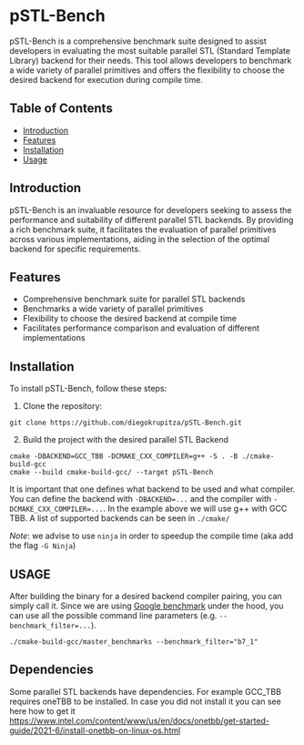# pSTL-Bench

pSTL-Bench is a comprehensive benchmark suite designed to assist developers in evaluating the most suitable parallel
STL (Standard Template Library) backend for their needs. This tool allows developers to benchmark a wide variety of
parallel primitives and offers the flexibility to choose the desired backend for execution during compile time.

## Table of Contents

- [Introduction](#introduction)
- [Features](#features)
- [Installation](#installation)
- [Usage](#usage)

## Introduction

pSTL-Bench is an invaluable resource for developers seeking to assess the performance and suitability of different
parallel STL backends. By providing a rich benchmark suite, it facilitates the evaluation of parallel primitives across
various implementations, aiding in the selection of the optimal backend for specific requirements.

## Features

- Comprehensive benchmark suite for parallel STL backends
- Benchmarks a wide variety of parallel primitives
- Flexibility to choose the desired backend at compile time
- Facilitates performance comparison and evaluation of different implementations

## Installation

To install pSTL-Bench, follow these steps:

1. Clone the repository:

```shell
git clone https://github.com/diegokrupitza/pSTL-Bench.git
```

2. Build the project with the desired parallel STL Backend

```shell
cmake -DBACKEND=GCC_TBB -DCMAKE_CXX_COMPILER=g++ -S . -B ./cmake-build-gcc
cmake --build cmake-build-gcc/ --target pSTL-Bench
```

It is important that one defines what backend to be used and what compiler. You can define the backend
with `-DBACKEND=...` and the compiler with `-DCMAKE_CXX_COMPILER=...`. In the example above we will use g++ with GCC
TBB. A list of supported backends can be seen in `./cmake/`

_Note_: we advise to use `ninja` in order to speedup the compile time (aka add the flag `-G Ninja`)

## USAGE

After building the binary for a desired backend compiler pairing, you can simply call it. Since we are
using [Google benchmark](https://github.com/google/benchmark) under the hood, you can use all the possible command line
parameters (e.g. `--benchmark_filter=...`).

```shell
./cmake-build-gcc/master_benchmarks --benchmark_filter="b7_1"
```

## Dependencies

Some parallel STL backends have dependencies. For example GCC_TBB requires oneTBB to be installed. In case you did not
install it you can see here how to get
it https://www.intel.com/content/www/us/en/docs/onetbb/get-started-guide/2021-6/install-onetbb-on-linux-os.html 
